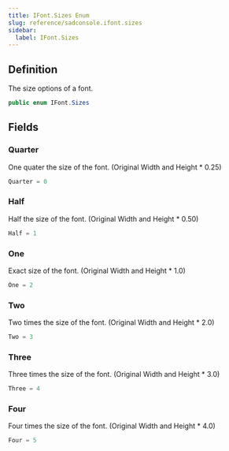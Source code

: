 ```yaml
---
title: IFont.Sizes Enum
slug: reference/sadconsole.ifont.sizes
sidebar:
  label: IFont.Sizes
---
```

## Definition

The size options of a font.

```csharp title="C#"
public enum IFont.Sizes
```


## Fields

### Quarter

One quater the size of the font. (Original Width and Height * 0.25)

```csharp title="C#"
Quarter = 0
```

### Half

Half the size of the font. (Original Width and Height * 0.50)

```csharp title="C#"
Half = 1
```

### One

Exact size of the font. (Original Width and Height * 1.0)

```csharp title="C#"
One = 2
```

### Two

Two times the size of the font. (Original Width and Height * 2.0)

```csharp title="C#"
Two = 3
```

### Three

Three times the size of the font. (Original Width and Height * 3.0)

```csharp title="C#"
Three = 4
```

### Four

Four times the size of the font. (Original Width and Height * 4.0)

```csharp title="C#"
Four = 5
```